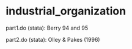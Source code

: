 # industrial_organization


part1.do (stata): Berry 94 and 95

part2.do (stata): Olley & Pakes (1996)
